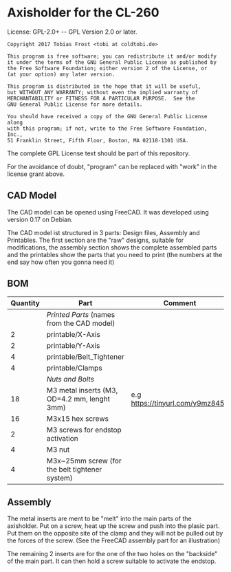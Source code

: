 # Axisholder for the CL-260 #

License: GPL-2.0+ -- GPL Version 2.0 or later.

    Copyright 2017 Tobias Frost <tobi at coldtobi.de>

    This program is free software; you can redistribute it and/or modify
    it under the terms of the GNU General Public License as published by
    the Free Software Foundation; either version 2 of the License, or
    (at your option) any later version.

    This program is distributed in the hope that it will be useful,
    but WITHOUT ANY WARRANTY; without even the implied warranty of
    MERCHANTABILITY or FITNESS FOR A PARTICULAR PURPOSE.  See the
    GNU General Public License for more details.

    You should have received a copy of the GNU General Public License along
    with this program; if not, write to the Free Software Foundation, Inc.,
    51 Franklin Street, Fifth Floor, Boston, MA 02110-1301 USA.

The complete GPL License text should be part of this repository.

For the avoidance of doubt, "program" can be replaced with "work" in
the license grant above.

## CAD Model ##

The CAD model can be opened using FreeCAD. It was developed using version 0.17
on Debian. 

The CAD model ist structured in 3 parts: Design files, Assembly and Printables.
The first section are the "raw" designs, suitable for modifications, the assembly
section shows the complete assembled parts and the printables show the parts that you
need to print (the numbers at the end say  how often you gonna need it)

## BOM ##

| Quantity | Part                                           | Comment                          |
|----------|------------------------------------------------|----------------------------------|
|          | *Printed Parts*  (names from the CAD model)    |                                  |
| 2        | printable/X-Axis                               |                                  |
| 2        | printable/Y-Axis                               |                                  |
| 4        | printable/Belt_Tightener                       |                                  |
| 4        | printable/Clamps                               |                                  |
|          | *Nuts and Bolts*                               |                                  |
| 18       | M3 metal inserts (M3, OD=4.2 mm, lenght 3mm)   | e.g https://tinyurl.com/y9mz845h |
| 16       | M3x15 hex screws                               |                                  |
| 2        | M3 screws for endstop activation               |                                  |
| 4        | M3 nut                                         |                                  |
| 4        | M3x~25mm screw (for the belt tightener system) |                                  |

## Assembly ##

The metal inserts are ment to be "melt" into the main parts of the axisholder.
Put on a screw, heat up the screw and push into the plasic part. Put them on the opposite
site of the clamp and they will not be pulled out by the forces of the screw.
(See the FreeCAD assembly part for an illustration)

The remaining 2 inserts are for the one of the two holes on the "backside" of the main
part. It can then hold a screw suitable to activate the endstop.
